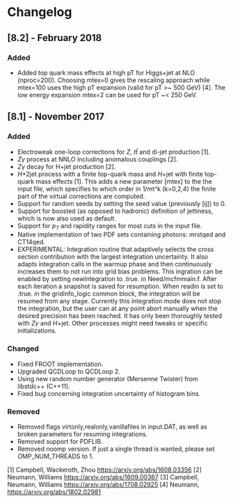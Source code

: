 # Changelog

## [8.2] - February 2018
### Added
- Added top quark mass effects at high pT for Higgs+jet at NLO (nproc=200).
  Choosing mtex=0 gives the rescaling approach while mtex=100 uses the
  high pT expansion (valid for pT >~ 500 GeV) [4]. The low energy expansion
  mtex=2 can be used for pT ~< 250 GeV.

## [8.1] - November 2017
### Added
- Electroweak one-loop corrections for $Z$, $t\bar t$ and di-jet production [1].
- $Z\gamma$ process at NNLO including anomalous couplings [2].
- $Z\gamma$ decay for H+jet production [2].
- $H$+2jet process with a finite top-quark mass and $H$+jet with finite
  top-quark mass effects [1]. This adds a new parameter [mtex] to the
  the input file, which specifies to which order in 1/mt^k (k=0,2,4) the finite
  part of the virtual corrections are computed.
- Support for random seeds by setting the seed value (previously [ij]) to 0.
- Support for boosted (as opposed to hadronic) definition of jettiness, which
  is now also used as default.
- Support for $p_T$ and rapidity ranges for most cuts in the input file.
- Native implementation of two PDF sets containing photons: mrstqed and
  CT14qed.
- EXPERIMENTAL: Integration routine that adaptively selects the cross section
  contribution with the largest integration uncertainty. It also adapts
  integration calls in the warmup phase and then continuously increases them to
  not run into grid bias problems. This ingration can be enabled by setting
  newIntegration to .true. in Need/mcfmmain.f. After each iteration a snapshot is
  saved for resumption. When readin is set to .true. in the gridinfo_logic
  common block, the integration will be resumed from any stage. Currently this
  integration mode does not stop the integration, but the user can at any point
  abort manually when the desired precision has been reached. It has only been
  thoroughly tested with $Z\gamma$ and $H+$jet. Other processes might need
  tweaks or specific initializations.

### Changed
- Fixed FROOT implementation.
- Upgraded QCDLoop to QCDLoop 2.
- Using new random number generator (Mersenne Twister) from libstdc++ (C++11).
- Fixed bug concerning integration uncertainty of histogram bins.

### Removed
- Removed flags virtonly,realonly,vanillafiles in input.DAT, as well as broken
  parameters for resuming integrations.
- Removed support for PDFLIB.
- Removed noomp version. If just a single thread is wanted, please
  set OMP_NUM_THREADS to 1.

[1] Campbell, Wackeroth, Zhou https://arxiv.org/abs/1608.03356
[2] Neumann, Williams https://arxiv.org/abs/1609.00367
[3] Campbell, Neumann, Williams https://arxiv.org/abs/1708.02925
[4] Neumann, https://arxiv.org/abs/1802.02981
